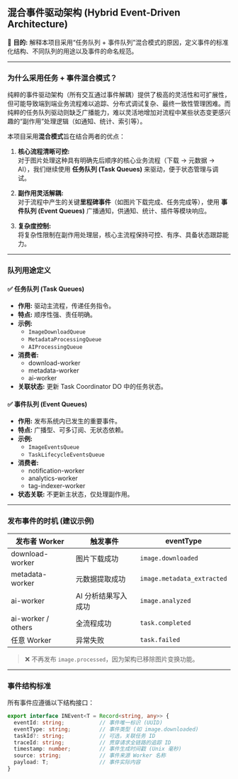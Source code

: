 ## 混合事件驱动架构 (Hybrid Event-Driven Architecture)

🎯 **目的:** 解释本项目采用“任务队列 + 事件队列”混合模式的原因，定义事件的标准化结构、不同队列的用途以及事件的命名规范。

---

### 为什么采用任务 + 事件混合模式？

纯粹的事件驱动架构（所有交互通过事件解耦）提供了极高的灵活性和可扩展性，但可能导致端到端业务流程难以追踪、分布式调试复杂、最终一致性管理困难。而纯粹的任务队列驱动则缺乏广播能力，难以灵活地增加对流程中某些状态变更感兴趣的“副作用”处理逻辑（如通知、统计、索引等）。

本项目采用**混合模式**旨在结合两者的优点：

1. **核心流程清晰可控:**  
   对于图片处理这种具有明确先后顺序的核心业务流程（下载 → 元数据 → AI），我们继续使用 **任务队列 (Task Queues)** 来驱动，便于状态管理与调试。

2. **副作用灵活解耦:**  
   对于流程中产生的关键**里程碑事件**（如图片下载完成、任务完成等），使用 **事件队列 (Event Queues)** 广播通知，供通知、统计、插件等模块响应。

3. **复杂度控制:**  
   将复杂性限制在副作用处理层，核心主流程保持可控、有序、具备状态跟踪能力。

---

### 队列用途定义

#### ✅ 任务队列 (Task Queues)

- **作用:** 驱动主流程，传递任务指令。
- **特点:** 顺序性强、责任明确。
- **示例:**  
  - `ImageDownloadQueue`  
  - `MetadataProcessingQueue`  
  - `AIProcessingQueue`
- **消费者:**  
  - download-worker  
  - metadata-worker  
  - ai-worker
- **关联状态:** 更新 Task Coordinator DO 中的任务状态。

#### ✅ 事件队列 (Event Queues)

- **作用:** 发布系统内已发生的重要事件。
- **特点:** 广播型、可多订阅、无状态依赖。
- **示例:**  
  - `ImageEventsQueue`  
  - `TaskLifecycleEventsQueue`
- **消费者:**  
  - notification-worker  
  - analytics-worker  
  - tag-indexer-worker
- **状态关联:** 不更新主状态，仅处理副作用。

---

### 发布事件的时机 (建议示例)

| 发布者 Worker       | 触发事件                      | eventType                   |
|---------------------|-------------------------------|-----------------------------|
| download-worker     | 图片下载成功                  | `image.downloaded`          |
| metadata-worker     | 元数据提取成功                | `image.metadata_extracted`  |
| ai-worker           | AI 分析结果写入成功           | `image.analyzed`            |
| ai-worker / others  | 全流程成功                    | `task.completed`            |
| 任意 Worker         | 异常失败                      | `task.failed`               |

> ❌ 不再发布 `image.processed`，因为架构已移除图片变换功能。

---

### 事件结构标准

所有事件应遵循以下结构接口：

```ts
export interface INEvent<T = Record<string, any>> {
  eventId: string;           // 事件唯一标识 (UUID)
  eventType: string;         // 事件类型 (如 image.downloaded)
  taskId?: string;           // 可选，关联任务 ID
  traceId: string;           // 贯穿请求全链路的追踪 ID
  timestamp: number;         // 事件生成时间戳 (Unix 毫秒)
  source: string;            // 事件来源 Worker 名称
  payload: T;                // 事件实际内容
}
